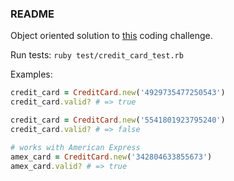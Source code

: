 ### README

Object oriented solution to [this](http://backend.turing.io/module1/projects/credit_check) coding challenge.

Run tests:
`ruby test/credit_card_test.rb`

Examples:

```ruby
credit_card = CreditCard.new('4929735477250543')
credit_card.valid? # => true

credit_card = CreditCard.new('5541801923795240')
credit_card.valid? # => false

# works with American Express
amex_card = CreditCard.new('342804633855673')
amex_card.valid? # => true
```

